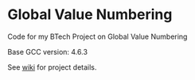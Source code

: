 # Global Value Numbering

Code for my BTech Project on Global Value Numbering

Base GCC version: 4.6.3

See [wiki](https://github.com/k4rtik/btp-gvn/wiki) for project details.
